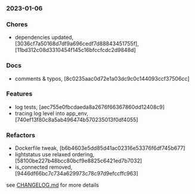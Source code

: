 ### 2023-01-06

### Chores
+ dependencies updated, [3036cf7a50168d7df9a696cedf7d88843451755f], [11bd312c08d3310454f145c16bfccfcdc2d9848d]

### Docs
+ comments & typos, [8c0235aac0d72e1a03dc9c0c144093ccf37506cc]

### Features
+ log tests, [aec755e0fbcdaeda8a2676f66367860dd12408c9]
+ tracing log level into app_env, [740ef13f80c8a5ab496474b570235013f0df4055]

### Refactors
+ Dockerfile tweak, [b6b4603e5dd85d41ac02316e53376f6df745b677]
+ lightstatus use relaxed ordering, [58100be227b48bcc80bcf9e8825c6421ed7b7032]
+ is_connected removed, [9446df66bc7c734a629973c78c97d9efccffc963]

see <a href='https://github.com/mrjackwills/belugasnooze_pi/blob/main/CHANGELOG.md'>CHANGELOG.md</a> for more details

